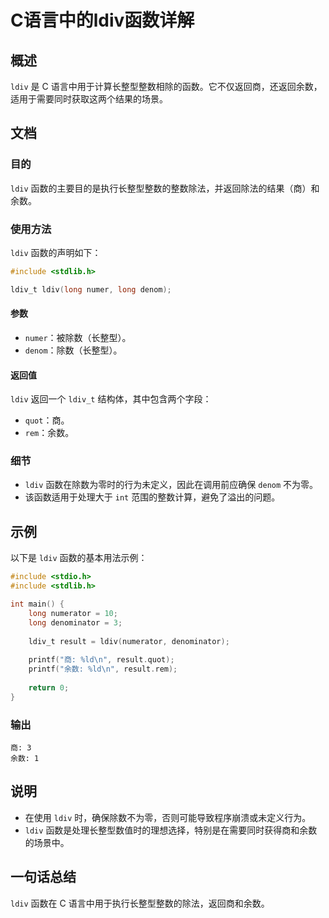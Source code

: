 <!--
Meta Description: # C语言中的ldiv函数详解 ## 概述 `ldiv` 是 C 语言中用于计算长整型整数相除的函数。它不仅返回商，还返回余数，适用于需要同时获取这两个结果的场景。 ## 文档 ### 目的 `ldiv` 函数的主要目的是执行长整型整数的整数除法，并返回除法的结果（商）和余数。 ### 使用方法 `...
Meta Keywords: ldiv, long, include, ldiv_t, denom
-->

# C语言中的ldiv函数详解

## 概述
`ldiv` 是 C 语言中用于计算长整型整数相除的函数。它不仅返回商，还返回余数，适用于需要同时获取这两个结果的场景。

## 文档
### 目的
`ldiv` 函数的主要目的是执行长整型整数的整数除法，并返回除法的结果（商）和余数。

### 使用方法
`ldiv` 函数的声明如下：

```c
#include <stdlib.h>

ldiv_t ldiv(long numer, long denom);
```

#### 参数
- `numer`：被除数（长整型）。
- `denom`：除数（长整型）。

#### 返回值
`ldiv` 返回一个 `ldiv_t` 结构体，其中包含两个字段：
- `quot`：商。
- `rem`：余数。

### 细节
- `ldiv` 函数在除数为零时的行为未定义，因此在调用前应确保 `denom` 不为零。
- 该函数适用于处理大于 `int` 范围的整数计算，避免了溢出的问题。

## 示例
以下是 `ldiv` 函数的基本用法示例：

```c
#include <stdio.h>
#include <stdlib.h>

int main() {
    long numerator = 10;
    long denominator = 3;
    
    ldiv_t result = ldiv(numerator, denominator);
    
    printf("商: %ld\n", result.quot);
    printf("余数: %ld\n", result.rem);
    
    return 0;
}
```

### 输出
```
商: 3
余数: 1
```

## 说明
- 在使用 `ldiv` 时，确保除数不为零，否则可能导致程序崩溃或未定义行为。
- `ldiv` 函数是处理长整型数值时的理想选择，特别是在需要同时获得商和余数的场景中。

## 一句话总结
`ldiv` 函数在 C 语言中用于执行长整型整数的除法，返回商和余数。